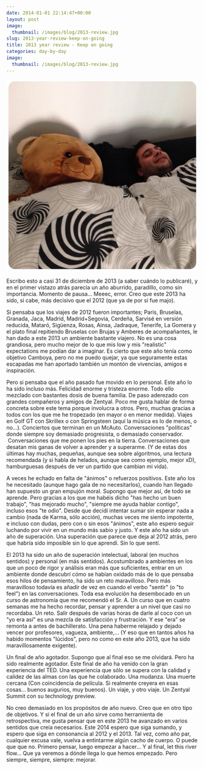 ```yaml
---
date: 2014-01-01 22:14:47+00:00
layout: post
image:
  thumbnail: /images/blog/2013-review.jpg
slug: 2013-year-review-keep-on-going
title: 2013 year review - Keep on going
categories: day-by-day
image:
  thumbnail: /images/blog/2013-review.jpg
---
```


[![2013-review](/images/blog/2013-review.jpg)](/images/blog/2013-review.jpg)

Escribo esto a casi 31 de diciembre de 2013 (a saber cuándo lo publicaré), y en el primer vistazo atrás parecía un año aburrido, paradillo, como sin importancia. Momento de pausa... Meeec, error. Creo que este 2013 ha sido, si cabe, más decisivo que el 2012 (que ya de por sí fue majo).

Si pensaba que los viajes de 2012 fueron importantes; París, Bruselas, Granada, Jaca, Madrid, Madrid+Segovia, Cerdeña, Sarvisé en versión reducida, Mataró, Sigüenza, Rosas, Ainsa, Jadraque, Tenerife, La Gomera y el plato final repitiendo Bruselas con Brujas y Amberes de acompañantes, le han dado a este 2013 un ambiente bastante viajero. No es una cosa grandiosa, pero mucho mejor de lo que mis low y mis "realistic" expectations me podían dar a imaginar. Es cierto que este año tenía como objetivo Camboya, pero no me puedo quejar, ya que seguramente estas escapadas me han aportado también un montón de vivencias, amigos e inspiración.

Pero si pensaba que el año pasado fue movido en lo personal. Este año lo ha sido incluso más. Felicidad enorme y tristeza enorme. Todo ello mezclado con bastantes dosis de buena familia. De paso aderezado con grandes compañeros y amigos de Zentyal. Poco me gusta hablar de forma concreta sobre este tema porque involucra a otros. Pero, muchas gracias a todos con los que me he tropezado (en mayor o en menor medida). Viajes en Golf GT con Skrillex o con Springsteen (aquí la música es lo de menos, o no...). Conciertos que terminan en un McAuto. Conversaciones "políticas" donde siempre soy demasiado progresista, o demasiado conservador.  Conversaciones que me ponen los pies en la tierra. Conversaciones que desatan mis ganas de volver a aprender y a superarme. (Y de estas dos últimas hay muchas, pequeñas, aunque sea sobre algoritmos, una lectura recomendada (y si habla de helados, aunque sea como ejemplo, mejor xD), hamburguesas después de ver un partido que cambian mi vida).

A veces he echado en falta de "ánimos" o refuerzos positivos. Este año los he necesitado (aunque hago gala de no necesitarlos), cuando han llegado han supuesto un gran empujón moral. Supongo que mejor así, de todo se aprende. Pero gracias a los que me habéis dicho "has hecho un buen trabajo", "has mejorado mucho", "siempre me ayuda hablar contigo", incluso esos "te odio". Desde que decidí intentar sumar sin esperar nada a cambio (nada de Karma, sólo acción), muchas veces me siento impotente, e incluso con dudas, pero con o sin esos "ánimos", este año espero seguir luchando por vivir en un mundo más sabio y justo. Y este año ha sido un año de superación. Una superación que parece que deja al 2012 atrás, pero que habría sido imposible sin lo que aprendí. Sin lo que sentí.

El 2013 ha sido un año de superación intelectual, laboral (en muchos sentidos) y personal (en más sentidos). Acostumbrado a ambientes en los que un poco de rigor y análisis eran más que suficientes, entrar en un ambiente donde descubrí cómo se habían oxidado más de lo que pensaba esos hilos de pensamiento, ha sido un reto maravilloso. Pero más maravilloso todavía es añadir de vez en cuando el verbo "sentir" (o "to feel") en las conversaciones. Toda esa evolución ha desembocado en un curso de astronomía que me recomendó el Sr. A. Un curso que en cuatro semanas me ha hecho recordar, pensar y aprender a un nivel que casi no recordaba. Un reto. Salir después de varias horas de darle al coco con un "yo era así" es una mezcla de satisfacción y frustración. Y ese "era" se remonta a antes de bachillerato. Una pena haberme relajado y dejado vencer por profesores, vagueza, ambiente,... (Y eso que en tantos años ha habido momentos "lúcidos", pero no como en este año 2013, que ha sido maravillosamente exigente).

Un final de año agotador. Supongo que al final eso se me olvidará. Pero ha sido realmente agotador. Este final de año ha venido con la gran experiencia del TED. Una experiencia que sólo se supera con la calidad y calidez de las almas con las que he colaborado. Una mudanza. Una muerte cercana (Con coincidencia de película. Si realmente creyera en esas cosas... buenos augurios, muy buenos). Un viaje, y otro viaje. Un Zentyal Summit con su technology preview.

No creo demasiado en los propósitos de año nuevo. Creo que en otro tipo de objetivos. Y si el final de un año sirve como herramienta de retrospectiva, me gusta pensar que en este 2013 he avanzado en varios sentidos que creía necesarios. Este 2014 espero que siga sumando, y espero que siga en consonancia al 2012 y el 2013. Tal vez, como año par, cualquier excusa vale, vuelva a entintarme algún cacho de cuerpo. O puede que que no. Primero pensar, luego empezar a hacer... Y al final, let this river flow... Que ya veremos a dónde llega lo que hemos empezado. Pero siempre, siempre, siempre: mejorar.
